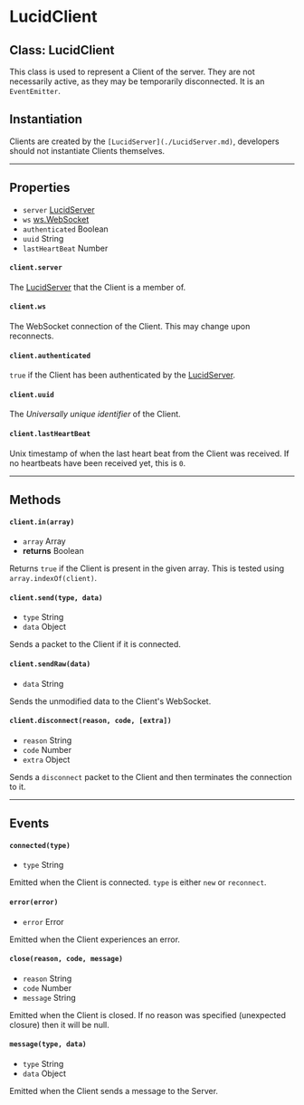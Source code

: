 # LucidClient

## Class: LucidClient

This class is used to represent a Client of the server. They are not necessarily active, as they may be temporarily disconnected. It is an `EventEmitter`.


## Instantiation

Clients are created by the `[LucidServer](./LucidServer.md)`, developers should not instantiate Clients themselves.

-------

## Properties

* `server` [LucidServer](./LucidServer.md)
* `ws` [ws.WebSocket](https://github.com/websockets/ws/blob/master/doc/ws.md#class-wswebsocket)
* `authenticated` Boolean
* `uuid` String
* `lastHeartBeat` Number

#### `client.server`
The [LucidServer](./LucidServer.md) that the Client is a member of.

#### `client.ws`
The WebSocket connection of the Client. This may change upon reconnects.

#### `client.authenticated`
`true` if the Client has been authenticated by the [LucidServer](./LucidServer.md).

#### `client.uuid`
The _Universally unique identifier_ of the Client.

#### `client.lastHeartBeat`
Unix timestamp of when the last heart beat from the Client was received. If no heartbeats have been received yet, this is `0`.

--------

## Methods

#### `client.in(array)`
* `array` Array
* **returns** Boolean

Returns `true` if the Client is present in the given array. This is tested using `array.indexOf(client)`.

#### `client.send(type, data)`
* `type` String
* `data` Object

Sends a packet to the Client if it is connected.

#### `client.sendRaw(data)`
* `data` String

Sends the unmodified data to the Client's WebSocket.

#### `client.disconnect(reason, code, [extra])`
* `reason` String
* `code` Number
* `extra` Object

Sends a `disconnect` packet to the Client and then terminates the connection to it.

--------

## Events

#### `connected(type)`
* `type` String

Emitted when the Client is connected. `type` is either `new` or `reconnect`.

#### `error(error)`
* `error` Error

Emitted when the Client experiences an error.

#### `close(reason, code, message)`
* `reason` String
* `code` Number
* `message` String

Emitted when the Client is closed. If no reason was specified (unexpected closure) then it will be null.

#### `message(type, data)`
* `type` String
* `data` Object

Emitted when the Client sends a message to the Server.
